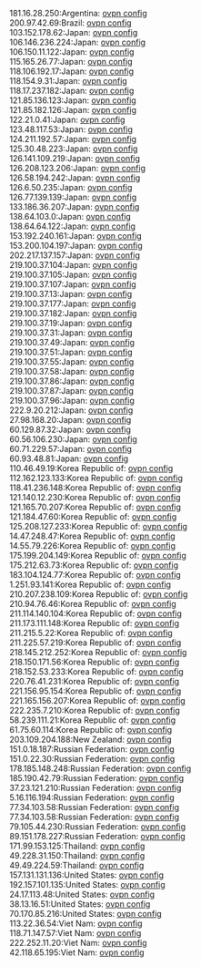 181.16.28.250:Argentina: [ovpn config](vpn/181_16_28_250.ovpn)  
200.97.42.69:Brazil: [ovpn config](vpn/200_97_42_69.ovpn)  
103.152.178.62:Japan: [ovpn config](vpn/103_152_178_62.ovpn)  
106.146.236.224:Japan: [ovpn config](vpn/106_146_236_224.ovpn)  
106.150.11.122:Japan: [ovpn config](vpn/106_150_11_122.ovpn)  
115.165.26.77:Japan: [ovpn config](vpn/115_165_26_77.ovpn)  
118.106.192.17:Japan: [ovpn config](vpn/118_106_192_17.ovpn)  
118.154.9.31:Japan: [ovpn config](vpn/118_154_9_31.ovpn)  
118.17.237.182:Japan: [ovpn config](vpn/118_17_237_182.ovpn)  
121.85.136.123:Japan: [ovpn config](vpn/121_85_136_123.ovpn)  
121.85.182.126:Japan: [ovpn config](vpn/121_85_182_126.ovpn)  
122.21.0.41:Japan: [ovpn config](vpn/122_21_0_41.ovpn)  
123.48.117.53:Japan: [ovpn config](vpn/123_48_117_53.ovpn)  
124.211.192.57:Japan: [ovpn config](vpn/124_211_192_57.ovpn)  
125.30.48.223:Japan: [ovpn config](vpn/125_30_48_223.ovpn)  
126.141.109.219:Japan: [ovpn config](vpn/126_141_109_219.ovpn)  
126.208.123.206:Japan: [ovpn config](vpn/126_208_123_206.ovpn)  
126.58.194.242:Japan: [ovpn config](vpn/126_58_194_242.ovpn)  
126.6.50.235:Japan: [ovpn config](vpn/126_6_50_235.ovpn)  
126.77.139.139:Japan: [ovpn config](vpn/126_77_139_139.ovpn)  
133.186.36.207:Japan: [ovpn config](vpn/133_186_36_207.ovpn)  
138.64.103.0:Japan: [ovpn config](vpn/138_64_103_0.ovpn)  
138.64.64.122:Japan: [ovpn config](vpn/138_64_64_122.ovpn)  
153.192.240.161:Japan: [ovpn config](vpn/153_192_240_161.ovpn)  
153.200.104.197:Japan: [ovpn config](vpn/153_200_104_197.ovpn)  
202.217.137.157:Japan: [ovpn config](vpn/202_217_137_157.ovpn)  
219.100.37.104:Japan: [ovpn config](vpn/219_100_37_104.ovpn)  
219.100.37.105:Japan: [ovpn config](vpn/219_100_37_105.ovpn)  
219.100.37.107:Japan: [ovpn config](vpn/219_100_37_107.ovpn)  
219.100.37.13:Japan: [ovpn config](vpn/219_100_37_13.ovpn)  
219.100.37.177:Japan: [ovpn config](vpn/219_100_37_177.ovpn)  
219.100.37.182:Japan: [ovpn config](vpn/219_100_37_182.ovpn)  
219.100.37.19:Japan: [ovpn config](vpn/219_100_37_19.ovpn)  
219.100.37.31:Japan: [ovpn config](vpn/219_100_37_31.ovpn)  
219.100.37.49:Japan: [ovpn config](vpn/219_100_37_49.ovpn)  
219.100.37.51:Japan: [ovpn config](vpn/219_100_37_51.ovpn)  
219.100.37.55:Japan: [ovpn config](vpn/219_100_37_55.ovpn)  
219.100.37.58:Japan: [ovpn config](vpn/219_100_37_58.ovpn)  
219.100.37.86:Japan: [ovpn config](vpn/219_100_37_86.ovpn)  
219.100.37.87:Japan: [ovpn config](vpn/219_100_37_87.ovpn)  
219.100.37.96:Japan: [ovpn config](vpn/219_100_37_96.ovpn)  
222.9.20.212:Japan: [ovpn config](vpn/222_9_20_212.ovpn)  
27.98.168.20:Japan: [ovpn config](vpn/27_98_168_20.ovpn)  
60.129.87.32:Japan: [ovpn config](vpn/60_129_87_32.ovpn)  
60.56.106.230:Japan: [ovpn config](vpn/60_56_106_230.ovpn)  
60.71.229.57:Japan: [ovpn config](vpn/60_71_229_57.ovpn)  
60.93.48.81:Japan: [ovpn config](vpn/60_93_48_81.ovpn)  
110.46.49.19:Korea Republic of: [ovpn config](vpn/110_46_49_19.ovpn)  
112.162.123.133:Korea Republic of: [ovpn config](vpn/112_162_123_133.ovpn)  
118.41.236.148:Korea Republic of: [ovpn config](vpn/118_41_236_148.ovpn)  
121.140.12.230:Korea Republic of: [ovpn config](vpn/121_140_12_230.ovpn)  
121.165.70.207:Korea Republic of: [ovpn config](vpn/121_165_70_207.ovpn)  
121.184.47.60:Korea Republic of: [ovpn config](vpn/121_184_47_60.ovpn)  
125.208.127.233:Korea Republic of: [ovpn config](vpn/125_208_127_233.ovpn)  
14.47.248.47:Korea Republic of: [ovpn config](vpn/14_47_248_47.ovpn)  
14.55.79.226:Korea Republic of: [ovpn config](vpn/14_55_79_226.ovpn)  
175.199.204.149:Korea Republic of: [ovpn config](vpn/175_199_204_149.ovpn)  
175.212.63.73:Korea Republic of: [ovpn config](vpn/175_212_63_73.ovpn)  
183.104.124.77:Korea Republic of: [ovpn config](vpn/183_104_124_77.ovpn)  
1.251.93.141:Korea Republic of: [ovpn config](vpn/1_251_93_141.ovpn)  
210.207.238.109:Korea Republic of: [ovpn config](vpn/210_207_238_109.ovpn)  
210.94.76.46:Korea Republic of: [ovpn config](vpn/210_94_76_46.ovpn)  
211.114.140.104:Korea Republic of: [ovpn config](vpn/211_114_140_104.ovpn)  
211.173.111.148:Korea Republic of: [ovpn config](vpn/211_173_111_148.ovpn)  
211.215.5.22:Korea Republic of: [ovpn config](vpn/211_215_5_22.ovpn)  
211.225.57.219:Korea Republic of: [ovpn config](vpn/211_225_57_219.ovpn)  
218.145.212.252:Korea Republic of: [ovpn config](vpn/218_145_212_252.ovpn)  
218.150.171.56:Korea Republic of: [ovpn config](vpn/218_150_171_56.ovpn)  
218.152.53.233:Korea Republic of: [ovpn config](vpn/218_152_53_233.ovpn)  
220.76.41.231:Korea Republic of: [ovpn config](vpn/220_76_41_231.ovpn)  
221.156.95.154:Korea Republic of: [ovpn config](vpn/221_156_95_154.ovpn)  
221.165.156.207:Korea Republic of: [ovpn config](vpn/221_165_156_207.ovpn)  
222.235.7.210:Korea Republic of: [ovpn config](vpn/222_235_7_210.ovpn)  
58.239.111.21:Korea Republic of: [ovpn config](vpn/58_239_111_21.ovpn)  
61.75.60.114:Korea Republic of: [ovpn config](vpn/61_75_60_114.ovpn)  
203.109.204.188:New Zealand: [ovpn config](vpn/203_109_204_188.ovpn)  
151.0.18.187:Russian Federation: [ovpn config](vpn/151_0_18_187.ovpn)  
151.0.22.30:Russian Federation: [ovpn config](vpn/151_0_22_30.ovpn)  
178.185.148.248:Russian Federation: [ovpn config](vpn/178_185_148_248.ovpn)  
185.190.42.79:Russian Federation: [ovpn config](vpn/185_190_42_79.ovpn)  
37.23.121.210:Russian Federation: [ovpn config](vpn/37_23_121_210.ovpn)  
5.16.116.194:Russian Federation: [ovpn config](vpn/5_16_116_194.ovpn)  
77.34.103.58:Russian Federation: [ovpn config](vpn/77_34_103_58.ovpn)  
77.34.103.58:Russian Federation: [ovpn config](vpn/77_34_103_58.ovpn)  
79.105.44.230:Russian Federation: [ovpn config](vpn/79_105_44_230.ovpn)  
89.151.178.227:Russian Federation: [ovpn config](vpn/89_151_178_227.ovpn)  
171.99.153.125:Thailand: [ovpn config](vpn/171_99_153_125.ovpn)  
49.228.31.150:Thailand: [ovpn config](vpn/49_228_31_150.ovpn)  
49.49.224.59:Thailand: [ovpn config](vpn/49_49_224_59.ovpn)  
157.131.131.136:United States: [ovpn config](vpn/157_131_131_136.ovpn)  
192.157.101.135:United States: [ovpn config](vpn/192_157_101_135.ovpn)  
24.17.113.48:United States: [ovpn config](vpn/24_17_113_48.ovpn)  
38.13.16.51:United States: [ovpn config](vpn/38_13_16_51.ovpn)  
70.170.85.216:United States: [ovpn config](vpn/70_170_85_216.ovpn)  
113.22.36.54:Viet Nam: [ovpn config](vpn/113_22_36_54.ovpn)  
118.71.147.57:Viet Nam: [ovpn config](vpn/118_71_147_57.ovpn)  
222.252.11.20:Viet Nam: [ovpn config](vpn/222_252_11_20.ovpn)  
42.118.65.195:Viet Nam: [ovpn config](vpn/42_118_65_195.ovpn)  
